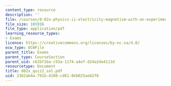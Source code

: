 ```yaml
---
content_type: resource
description: ''
file: /courses/8-02x-physics-ii-electricity-magnetism-with-an-experimental-focus-spring-2005/2362ab4a791bd108cd610eb025aeb2f8_802x_quiz2_sol.pdf
file_size: 101916
file_type: application/pdf
learning_resource_types:
- Exams
license: https://creativecommons.org/licenses/by-nc-sa/4.0/
ocw_type: OCWFile
parent_title: Exams
parent_type: CourseSection
parent_uid: c62bf1ba-c93a-1174-a4ef-d24a2de4113d
resourcetype: Document
title: 802x_quiz2_sol.pdf
uid: 2362ab4a-791b-d108-cd61-0eb025aeb2f8
---
```

